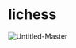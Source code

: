 # lichess

<p><img align="left" src="https://lichess-nu.vercel.app/lichess-stats/Dzoomaster" alt="Untitled-Master" /></p>
